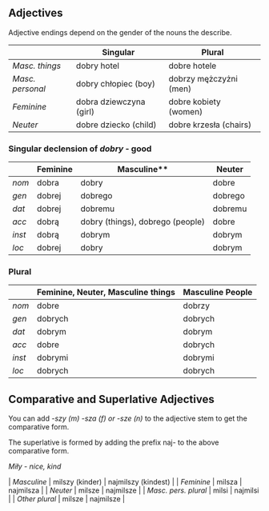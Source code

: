 ## Adjectives

Adjective endings depend on the gender of the nouns the describe.


|              | Singular | Plural | 
| ------------ | ------------ | ------------- | 
|  *Masc. things*    | dobry hotel | dobre hotele | 
|  *Masc. personal*    | dobry chłopiec (boy)| dobrzy mężczyżni (men) | 
|  *Feminine*    | dobra dziewczyna (girl)| dobre kobiety (women) | 
|  *Neuter*    | dobre dziecko (child) | dobre krzesła (chairs) | 


### Singular declension of *dobry* - good

|              | Feminine | Masculine** | Neuter |
| ------------ | ------------ | ------------- | ---------- |
|  *nom*    | dobra | dobry | dobre |
|  *gen*    | dobrej | dobrego | dobrego |
|  *dat*    | dobrej | dobremu | dobremu |
|  *acc*    | dobrą | dobry (things), dobrego (people) | dobre |
|  *inst*   | dobrą | dobrym | dobrym |
|  *loc*  	| dobrej | dobry | dobrym |

### Plural

|              | Feminine, Neuter, Masculine things | Masculine People | 
| ------------ | ------------ | ------------- | 
|  *nom*    | dobre | dobrzy | 
|  *gen*    | dobrych | dobrych | 
|  *dat*    | dobrym | dobrym | 
|  *acc*    | dobre | dobrych | 
|  *inst*   | dobrymi | dobrymi | 
|  *loc*  	| dobrych | dobrych | 


## Comparative and Superlative Adjectives

You can add *-szy (m) -sza (f) or -sze (n)* to the adjective stem to get the comparative form. 

The superlative is formed by adding the prefix naj- to the above comparative form.

*Miły - nice, kind*

|  *Masculine*    | milszy (kinder) | najmilszy (kindest) | 
|  *Feminine*    | milsza | najmilsza | 
|  *Neuter*    | milsze |  najmilsze | 
|  *Masc. pers. plural*    | milsi | najmilsi | 
|  *Other plural*    | milsze | najmilsze | 